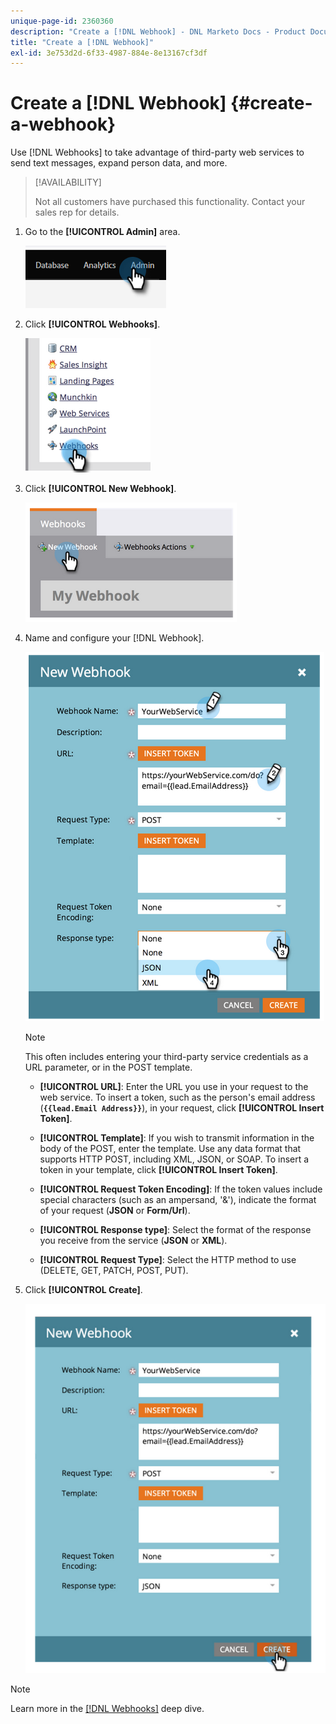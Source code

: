 ```yaml
---
unique-page-id: 2360360
description: "Create a [!DNL Webhook] - DNL Marketo Docs - Product Documentation"
title: "Create a [!DNL Webhook]"
exl-id: 3e753d2d-6f33-4987-884e-8e13167cf3df
---
```

# Create a [!DNL Webhook] {#create-a-webhook}

Use [!DNL Webhooks] to take advantage of third-party web services to send text messages, expand person data, and more.

>[!AVAILABILITY]
>
>Not all customers have purchased this functionality. Contact your sales rep for details.

1. Go to the **[!UICONTROL Admin]** area.

   ![](assets/create-a-webhook-1.png)

1. Click **[!UICONTROL Webhooks]**.

   ![](assets/create-a-webhook-2.png)

1. Click **[!UICONTROL New Webhook]**.

   ![](assets/create-a-webhook-3.png)

1. Name and configure your [!DNL Webhook].

   ![](assets/create-a-webhook-4.png)

   >[!NOTE]
   >
   >This often includes entering your third-party service credentials as a URL parameter, or in the POST template.

   * **[!UICONTROL URL]**: Enter the URL you use in your request to the web service. To insert a token, such as the person's email address (**`{{lead.Email Address}}`**), in your request, click **[!UICONTROL Insert Token]**.

   * **[!UICONTROL Template]**: If you wish to transmit information in the body of the POST, enter the template. Use any data format that supports HTTP POST, including XML, JSON, or SOAP. To insert a token in your template, click **[!UICONTROL Insert Token]**.

   * **[!UICONTROL Request Token Encoding]**: If the token values include special characters (such as an ampersand, '&'), indicate the format of your request (**JSON** or **Form/Url**).

   * **[!UICONTROL Response type]**: Select the format of the response you receive from the service (**JSON** or **XML**).

   * **[!UICONTROL Request Type]**: Select the HTTP method to use (DELETE, GET, PATCH, POST, PUT).

1. Click **[!UICONTROL Create]**.

   ![](assets/create-a-webhook-5.png)

>[!NOTE]
>
>Learn more in the [[!DNL Webhooks]](https://developers.marketo.com/documentation/webhooks/) deep dive.
